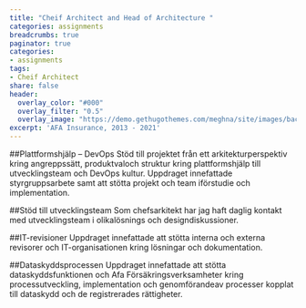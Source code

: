 ```yaml
---
title: "Cheif Architect and Head of Architecture "
categories: assignments
breadcrumbs: true
paginator: true
categories: 
- assignments
tags:
- Cheif Architect
share: false
header:
  overlay_color: "#000"
  overlay_filter: "0.5"
  overlay_image: "https://demo.gethugothemes.com/meghna/site/images/backgrounds/hero-area.jpg"
excerpt: 'AFA Insurance, 2013 - 2021'
---
```

##Plattformshjälp – DevOps
Stöd till projektet från ett arkitekturperspektiv kring
angreppssätt, produktvaloch struktur kring plattformshjälp till
utvecklingsteam och DevOps kultur.
Uppdraget innefattade
styrgruppsarbete samt att stötta projekt och team iförstudie och
implementation.


##Stöd till utvecklingsteam
Som chefsarkitekt har jag haft daglig kontakt med
utvecklingsteam i olikalösnings och designdiskussioner.


##IT-revisioner
Uppdraget innefattade att stötta interna och externa revisorer och
IT-organisationen kring lösningar och dokumentation.


##Dataskyddsprocessen
Uppdraget innefattade att stötta dataskyddsfunktionen och Afa Försäkringsverksamheter kring processutveckling, implementation och genomförandeav processer
kopplat till dataskydd och de registrerades rättigheter.
